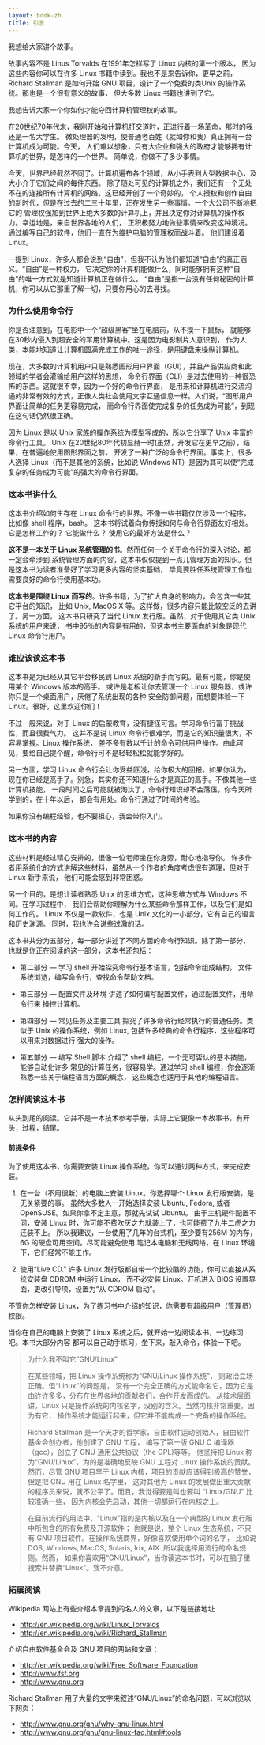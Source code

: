 ```yaml
---
layout: book-zh
title: 引言
---
```



我想给大家讲个故事。


故事内容不是 Linus Torvalds 在1991年怎样写了 Linux 内核的第一个版本，
因为这些内容你可以在许多 Linux 书籍中读到。我也不是来告诉你，更早之前，Richard Stallman
是如何开始 GNU 项目，设计了一个免费的类Unix 的操作系统。那也是一个很有意义的故事，
但大多数 Linux 书籍也讲到了它。


我想告诉大家一个你如何才能夺回计算机管理权的故事。


在20世纪70年代末，我刚开始和计算机打交道时，正进行着一场革命，那时的我还是一名大学生。
微处理器的发明，使普通老百姓（就如你和我）真正拥有一台计算机成为可能。今天，
人们难以想象，只有大企业和强大的政府才能够拥有计算机的世界，是怎样的一个世界。
简单说，你做不了多少事情。


今天，世界已经截然不同了。计算机遍布各个领域，从小手表到大型数据中心，及大小介于它们之间的每件东西。
除了随处可见的计算机之外，我们还有一个无处不在的连接所有计算机的网络。这已经开创了一个奇妙的，
个人授权和创作自由的新时代，但是在过去的二三十年里，正在发生另一些事情。一个大公司不断地把它的
管理权强加到世界上绝大多数的计算机上，并且决定你对计算机的操作权力。幸运地是，来自世界各地的人们，
正积极努力地做些事情来改变这种境况。通过编写自己的软件，他们一直在为维护电脑的管理权而战斗着。
他们建设着 Linux。


一提到 Linux，许多人都会说到“自由”，但我不认为他们都知道“自由”的真正涵义。“自由”是一种权力，
它决定你的计算机能做什么，同时能够拥有这种“自由”的唯一方式就是知道计算机正在做什么。
“自由”是指一台没有任何秘密的计算机，你可以从它那里了解一切，只要你用心的去寻找。

### 为什么使用命令行


你是否注意到，在电影中一个“超级黑客”坐在电脑前，从不摸一下鼠标，
就能够在30秒内侵入到超安全的军用计算机中。这是因为电影制片人意识到，
作为人类，本能地知道让计算机圆满完成工作的唯一途径，是用键盘来操纵计算机。


现在，大多数的计算机用户只是熟悉图形用户界面（GUI），并且产品供应商和此领域的学者会灌输给用户这样的思想，
命令行界面（CLI）是过去使用的一种很恐怖的东西。这就很不幸，因为一个好的命令行界面，
是用来和计算机进行交流沟通的非常有效的方式，正像人类社会使用文字互通信息一样。人们说，“图形用户界面让简单的任务更容易完成，
而命令行界面使完成复杂的任务成为可能”，到现在这句话仍然很正确。


因为 Linux 是以 Unix 家族的操作系统为模型写成的，所以它分享了 Unix 丰富的命令行工具。
Unix 在20世纪80年代初显赫一时(虽然，开发它在更早之前），结果，在普遍地使用图形界面之前，
开发了一种广泛的命令行界面。事实上，很多人选择 Linux（而不是其他的系统，比如说 Windows NT）是因为其可以使“完成复杂的任务成为可能”的强大的命令行界面。

### 这本书讲什么


这本书介绍如何生存在 Linux 命令行的世界。不像一些书籍仅仅涉及一个程序，比如像 shell 程序，bash。
这本书将试着向你传授如何与命令行界面友好相处。
它是怎样工作的？ 它能做什么？ 使用它的最好方法是什么？


__这不是一本关于 Linux 系统管理的书__。然而任何一个关于命令行的深入讨论，都一定会牵涉到
系统管理方面的内容，这本书仅仅提到一点儿管理方面的知识。但是这本书为读者准备好了学习更多内容的坚实基础，
毕竟要胜任系统管理工作也需要良好的命令行使用基本功。


__这本书是围绕 Linux 而写的__。许多书籍，为了扩大自身的影响力，会包含一些其它平台的知识，
比如 Unix, MacOS X 等。这样做，很多内容只能比较空泛的去讲了。另一方面，
这本书只研究了当代 Linux 发行版。虽然，对于使用其它类 Unix 系统的用户来说，
书中95％的内容是有用的，但这本书主要面向的对象是现代 Linux 命令行用户。

### 谁应该读这本书


这本书是为已经从其它平台移民到 Linux 系统的新手而写的。最有可能，你是使用某个 Windows 版本的高手。
或许是老板让你去管理一个 Linux 服务器，或许你只是一个桌面用户，厌倦了系统出现的各种
安全防御问题，而想要体验一下 Linux。很好，这里欢迎你们！


不过一般来说，对于 Linux 的启蒙教育，没有捷径可言。学习命令行富于挑战性，而且很费气力。
这并不是说 Linux 命令行很难学，而是它的知识量很大，不容易掌握。Linux 操作系统，
差不多有数以千计的命令可供用户操作。由此可见，要给自己提个醒，命令行可不是轻轻松松就能学好的。


另一方面，学习 Linux 命令行会让你受益匪浅，给你极大的回报。如果你认为，
现在你已经是高手了。别急，其实你还不知道什么才是真正的高手。不像其他一些计算机技能，
一段时间之后可能就被淘汰了，命令行知识却不会落伍，你今天所学到的，在十年以后，
都会有用处。命令行通过了时间的考验。


如果你没有编程经验，也不要担心，我会带你入门。

### 这本书的内容


这些材料是经过精心安排的，很像一位老师坐在你身旁，耐心地指导你。
许多作者用系统化的方式讲解这些材料，虽然从一个作者的角度考虑很有道理，但对于 Linux 新手来说，
他们可能会感到非常困惑。


另一个目的，是想让读者熟悉 Unix 的思维方式，这种思维方式与 Windows 不同。在学习过程中，
我们会帮助你理解为什么某些命令那样工作，以及它们是如何工作的。
Linux 不仅是一款软件，也是 Unix 文化的一小部分，它有自己的语言和历史渊源。
同时，我也许会说些过激的话。


这本书共分为五部分，每一部分讲述了不同方面的命令行知识。除了第一部分，
也就是你正在阅读的这一部分，这本书还包括：





* 第二部分 — 学习 shell 开始探究命令行基本语言，包括命令组成结构，
  文件系统浏览，编写命令行，查找命令帮助文档。

* 第三部分 — 配置文件及环境 讲述了如何编写配置文件，通过配置文件，用命令行来
  操控计算机。

* 第四部分 — 常见任务及主要工具  探究了许多命令行经常执行的普通任务。类似于
  Unix 的操作系统，例如 Linux, 包括许多经典的命令行程序，这些程序可以用来对数据进行
  强大的操作。

* 第五部分 — 编写 Shell 脚本  介绍了 shell 编程，一个无可否认的基本技能，能够自动化许多
  常见的计算任务，很容易学。通过学习 shell 编程，你会逐渐熟悉一些关于编程语言方面的概念，
  这些概念也适用于其他的编程语言。

### 怎样阅读这本书


从头到尾的阅读。它并不是一本技术参考手册，实际上它更像一本故事书，有开头，过程，结尾。

#### 前提条件


为了使用这本书，你需要安装 Linux 操作系统。你可以通过两种方式，来完成安装。



1. 在一台（不用很新）的电脑上安装 Linux。你选择哪个 Linux 发行版安装，是无关紧要的事。
   虽然大多数人一开始选择安装 Ubuntu, Fedora, 或者 OpenSUSE。如果你拿不定主意，那就先试试 Ubuntu。
   由于主机硬件配置不同，安装 Linux 时，你可能不费吹灰之力就装上了，也可能费了九牛二虎之力还装不上。
   所以我建议，一台使用了几年的台式机，至少要有256M 的内存，6G 的硬盘可用空间。尽可能避免使用
   笔记本电脑和无线网络，在 Linux 环境下，它们经常不能工作。

2. 使用“Live CD.” 许多 Linux 发行版都自带一个比较酷的功能，你可以直接从系统安装盘 CDROM 中运行 Linux，
   而不必安装 Linux。开机进入 BIOS 设置界面，更改引导项，设置为“从 CDROM 启动”。


不管你怎样安装 Linux，为了练习书中介绍的知识，你需要有超级用户（管理员）权限。


当你在自己的电脑上安装了 Linux 系统之后，就开始一边阅读本书，一边练习吧。本书大部分内容
都可以自己动手练习，坐下来，敲入命令，体验一下吧。

>
>
>
>
> 为什么我不叫它“GNU/Linux”
>
> 在某些领域，把 Linux 操作系统称为“GNU/Linux 操作系统”， 则政治立场正确。但“Linux”的问题是，
没有一个完全正确的方式能命名它，因为它是由许许多多，分布在世界各地的贡献者们，合作开发而成的。
从技术层面讲，Linux 只是操作系统的内核名字，没别的含义。当然内核非常重要，因为有它，
操作系统才能运行起来，但它并不能构成一个完备的操作系统。
>
> Richard Stallman 是一个天才的哲学家，自由软件运动创始人，自由软件基金会创办者，他创建了 GNU 工程，
编写了第一版 GNU C 编译器（gcc），创立了 GNU 通用公共协议（the GPL)等等。
他坚持把 Linux 称为“GNU/Linux”，为的是准确地反映 GNU 工程对 Linux 操作系统的贡献。
然而，尽管 GNU 项目早于 Linux 内核，项目的贡献应该得到极高的赞誉，但是把 GNU 用在 Linux 名字里，
这对其他为 Linux 的发展做出重大贡献的程序员来说，就不公平了。而且，我觉得要是叫也要叫 “Linux/GNU" 比较准确一些，
因为内核会先启动，其他一切都运行在内核之上。
>
>在目前流行的用法中，“Linux”指的是内核以及在一个典型的 Linux 发行版中所包含的所有免费及开源软件；
也就是说，整个 Linux 生态系统，不只有 GNU 项目软件。在操作系统商界，好像喜欢使用单个词的名字，
比如说 DOS, Windows, MacOS, Solaris, Irix, AIX. 所以我选择用流行的命名规则。然而，
如果你喜欢用“GNU/Linux”，当你读这本书时，可以在脑子里搜索并替换“Linux”。我不介意。

### 拓展阅读


Wikipedia 网站上有些介绍本章提到的名人的文章，以下是链接地址：

  - <http://en.wikipedia.org/wiki/Linux_Torvalds>
  - <http://en.wikipedia.org/wiki/Richard_Stallman>


介绍自由软件基金会及 GNU 项目的网站和文章：

  - <http://en.wikipedia.org/wiki/Free_Software_Foundation>
  - <http://www.fsf.org>
  - <http://www.gnu.org>


Richard Stallman 用了大量的文字来叙述“GNU/Linux”的命名问题，可以浏览以下网页：

  - <http://www.gnu.org/gnu/why-gnu-linux.html>
  - <http://www.gnu.org/gnu/gnu-linux-faq.html#tools>
